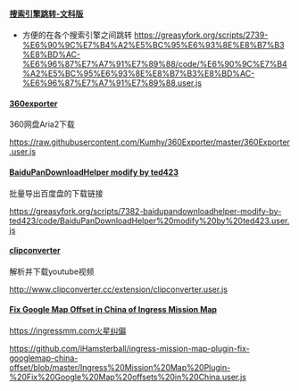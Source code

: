 #### [搜索引擎跳转-文科版](https://greasyfork.org/zh-CN/scripts/2739-%E6%90%9C%E7%B4%A2%E5%BC%95%E6%93%8E%E8%B7%B3%E8%BD%AC-%E6%96%87%E7%A7%91%E7%89%88)
- 方便的在各个搜索引擎之间跳转
https://greasyfork.org/scripts/2739-%E6%90%9C%E7%B4%A2%E5%BC%95%E6%93%8E%E8%B7%B3%E8%BD%AC-%E6%96%87%E7%A7%91%E7%89%88/code/%E6%90%9C%E7%B4%A2%E5%BC%95%E6%93%8E%E8%B7%B3%E8%BD%AC-%E6%96%87%E7%A7%91%E7%89%88.user.js

#### [360exporter](https://github.com/Kumhy/360Exporter)

360网盘Aria2下载

https://raw.githubusercontent.com/Kumhy/360Exporter/master/360Exporter.user.js

#### [BaiduPanDownloadHelper modify by ted423](https://greasyfork.org/zh-CN/scripts/7382-baidupandownloadhelper-modify-by-ted423)

批量导出百度盘的下载链接

https://greasyfork.org/scripts/7382-baidupandownloadhelper-modify-by-ted423/code/BaiduPanDownloadHelper%20modify%20by%20ted423.user.js

#### [clipconverter](http://www.clipconverter.cc/addon) 

解析并下载youtube视频

http://www.clipconverter.cc/extension/clipconverter.user.js

#### [Fix Google Map Offset in China of Ingress Mission Map](https://github.com/ihamsterball/ingress-mission-map-plugin-fix-googlemap-china-offset)

https://ingressmm.com火星纠偏

https://github.com/iHamsterball/ingress-mission-map-plugin-fix-googlemap-china-offset/blob/master/Ingress%20Mission%20Map%20Plugin-%20Fix%20Google%20Map%20offsets%20in%20China.user.js

